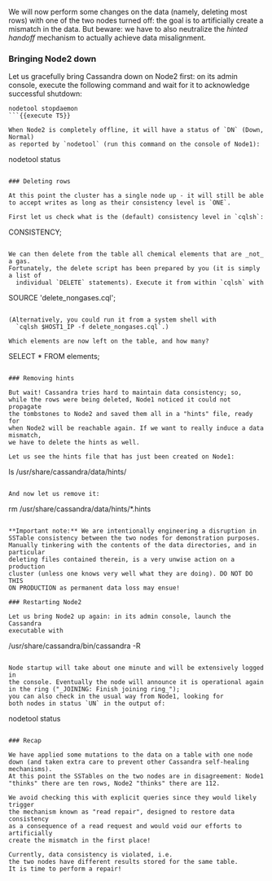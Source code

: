 We will now perform some changes on the data (namely, deleting most rows)
with one of the two nodes turned off: the goal is to artificially create
a mismatch in the data. But beware: we have to also neutralize the
_hinted handoff_ mechanism to actually achieve data misalignment.

### Bringing Node2 down

Let us gracefully bring Cassandra down on Node2 first:
on its admin console, execute the following command and wait for
it to acknowledge successful shutdown:
```
nodetool stopdaemon
```{{execute T5}}

When Node2 is completely offline, it will have a status of `DN` (Down, Normal)
as reported by `nodetool` (run this command on the console of Node1):
```
nodetool status
```{{execute T3}}

### Deleting rows

At this point the cluster has a single node up - it will still be able
to accept writes as long as their consistency level is `ONE`.

First let us check what is the (default) consistency level in `cqlsh`:
```
CONSISTENCY;
```{{execute T4}}

We can then delete from the table all chemical elements that are _not_ a gas.
Fortunately, the delete script has been prepared by you (it is simply a list of
  individual `DELETE` statements). Execute it from within `cqlsh` with
```
SOURCE 'delete_nongases.cql';
```{{execute T4}}

(Alternatively, you could run it from a system shell with
  `cqlsh $HOST1_IP -f delete_nongases.cql`.)

Which elements are now left on the table, and how many?
```
SELECT * FROM elements;
```{{execute T4}}

### Removing hints

But wait! Cassandra tries hard to maintain data consistency; so,
while the rows were being deleted, Node1 noticed it could not propagate
the tombstones to Node2 and saved them all in a "hints" file, ready for
when Node2 will be reachable again. If we want to really induce a data mismatch,
we have to delete the hints as well.

Let us see the hints file that has just been created on Node1:
```
ls /usr/share/cassandra/data/hints/
```{{execute T3}}

And now let us remove it:
```
rm /usr/share/cassandra/data/hints/*.hints
```{{execute T3}}

**Important note:** We are intentionally engineering a disruption in
SSTable consistency between the two nodes for demonstration purposes.
Manually tinkering with the contents of the data directories, and in particular
deleting files contained therein, is a very unwise action on a production
cluster (unless one knows very well what they are doing). DO NOT DO THIS
ON PRODUCTION as permanent data loss may ensue!

### Restarting Node2

Let us bring Node2 up again: in its admin console, launch the Cassandra
executable with
```
/usr/share/cassandra/bin/cassandra -R
```{{execute T5}}

Node startup will take about one minute and will be extensively logged in
the console. Eventually the node will announce it is operational again
in the ring ("_JOINING: Finish joining ring_");
you can also check in the usual way from Node1, looking for
both nodes in status `UN` in the output of:
```
nodetool status
```{{execute T3}}

### Recap

We have applied some mutations to the data on a table with one node
down (and taken extra care to prevent other Cassandra self-healing mechanisms).
At this point the SSTables on the two nodes are in disagreement: Node1
"thinks" there are ten rows, Node2 "thinks" there are 112.

We avoid checking this with explicit queries since they would likely trigger
the mechanism known as "read repair", designed to restore data consistency
as a consequence of a read request and would void our efforts to artificially
create the mismatch in the first place!

Currently, data consistency is violated, i.e.
the two nodes have different results stored for the same table.
It is time to perform a repair!
